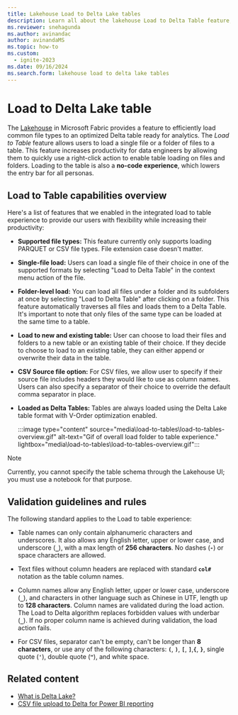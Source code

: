 ```yaml
---
title: Lakehouse Load to Delta Lake tables
description: Learn all about the lakehouse Load to Delta Table feature, including feature guidelines and capabilities.
ms.reviewer: snehagunda
ms.author: avinandac
author: avinandaMS
ms.topic: how-to
ms.custom:
  - ignite-2023
ms.date: 09/16/2024
ms.search.form: lakehouse load to delta lake tables
---
```


# Load to Delta Lake table

The [Lakehouse](lakehouse-overview.md) in Microsoft Fabric provides a feature to efficiently load common file types to an optimized Delta table ready for analytics. The _Load to Table_ feature allows users to load a single file or a folder of files to a table. This feature increases productivity for data engineers by allowing them to quickly use a right-click action to enable table loading on files and folders. Loading to the table is also a **no-code experience**, which lowers the entry bar for all personas.  

## Load to Table capabilities overview

Here's a list of features that we enabled in the integrated load to table experience to provide our users with flexibility while increasing their productivity:

- **Supported file types:** This feature currently only supports loading PARQUET or CSV file types. File extension case doesn't matter.

- **Single-file load:** Users can load a single file of their choice in one of the supported formats by selecting "Load to Delta Table" in the context menu action of the file.

- **Folder-level load:** You can load all files under a folder and its subfolders at once by selecting "Load to Delta Table" after clicking on a folder. This feature automatically traverses all files and loads them to a Delta Table. It's important to note that only files of the same type can be loaded at the same time to a table.

- **Load to new and existing table:** User can choose to load their files and folders to a new table or an existing table of their choice. If they decide to choose to load to an existing table, they can either append or overwrite their data in the table.

- **CSV Source file option:** For CSV files, we allow user to specify if their source file includes headers they would like to use as column names. Users can also specify a separator of their choice to override the default comma separator in place.

- **Loaded as Delta Tables:** Tables are always loaded using the Delta Lake table format with V-Order optimization enabled.

   :::image type="content" source="media\load-to-tables\load-to-tables-overview.gif" alt-text="Gif of overall load folder to table experience." lightbox="media\load-to-tables\load-to-tables-overview.gif":::

> [!NOTE]
> Currently, you cannot specify the table schema through the Lakehouse UI; you must use a notebook for that purpose.

## Validation guidelines and rules

The following standard applies to the Load to table experience:

- Table names can only contain alphanumeric characters and underscores. It also allows any English letter, upper or lower case, and underscore (**```_```**), with a max length of **256 characters**. No dashes (**```-```**) or space characters are allowed.

- Text files without column headers are replaced with standard **```col#```** notation as the table column names.

- Column names allow any English letter, upper or lower case, underscore (**```_```**), and characters in other language such as Chinese in UTF, length up to **128 characters**. Column names are validated during the load action. The Load to Delta algorithm replaces forbidden values with underbar (**```_```**). If no proper column name is achieved during validation, the load action fails.

- For CSV files, separator can't be empty, can't be longer than **8 characters**, or use any of the following characters: **```(```**, **```)```**, **```[```**, **```]```**,**```{```**, **```}```**, single quote (**```'```**), double quote (**```"```**), and white space.

## Related content

- [What is Delta Lake?](/azure/synapse-analytics/spark/apache-spark-what-is-delta-lake)
- [CSV file upload to Delta for Power BI reporting](get-started-csv-upload.md)
